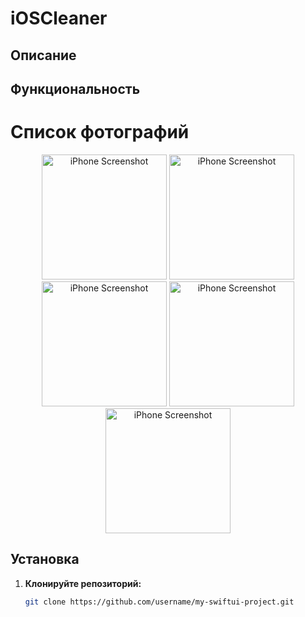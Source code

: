 # iOSCleaner

## Описание

## Функциональность

# Список фотографий

<p align="center">
  <img src="https://github.com/micalman-bit/iOSCleaner/blob/story-home-module/C4-4/asset/photo_main.png?raw=true" alt="iPhone Screenshot" width="200" />
  <img src="https://github.com/micalman-bit/iOSCleaner/blob/story-home-module/C4-4/asset/similar_photo.png?raw=true" alt="iPhone Screenshot" width="200" />
  <img src="https://github.com/micalman-bit/iOSCleaner/blob/story-home-module/C4-4/asset/photo_detail.png?raw=true" alt="iPhone Screenshot" width="200" />
  <img src="https://github.com/micalman-bit/iOSCleaner/blob/story-home-module/C4-4/asset/photo_analize.png?raw=true" alt="iPhone Screenshot" width="200" />
  <img src="https://raw.githubusercontent.com/micalman-bit/iOSCleaner/story-home-module/C4-4/asset/calendar.png" alt="iPhone Screenshot" width="200" />
</p>

## Установка

1. **Клонируйте репозиторий:**

   ```bash
   git clone https://github.com/username/my-swiftui-project.git

